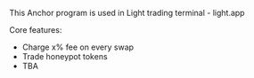 This Anchor program is used in Light trading terminal - light.app

Core features:
- Charge x% fee on every swap
- Trade honeypot tokens
- TBA
